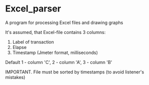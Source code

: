 # Excel_parser
A program for processing Excel files and drawing graphs

It's assumed, that Excel-file contains 3 columns:
  1. Label of transaction
  2. Elapse
  3. Timestamp (Jmeter format, milliseconds)

Default 1 - column 'C', 2 - column 'A', 3 - column 'B'

IMPORTANT. File must be sorted by timestamps (to avoid listener's mistakes)
